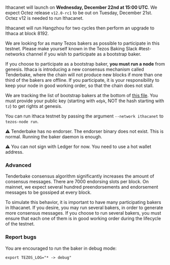 Ithacanet will launch on **Wednesday, December 22nd at 15:00 UTC**. We expect Octez release `v12.0-rc1` to be out on Tuesday, December 21st. Octez v12 is needed to run Ithacanet.

Ithacanet will run Hangzhou for two cycles then perform an upgrade to Ithaca at block 8192.

We are looking for as many Tezos bakers as possible to participate in this testnet. Please make yourself known in the Tezos Baking Slack #test-networks channel if you wish to participate as a bootstrap baker.

If you choose to participate as a bootstrap baker, **you must run a node** from genesis. Ithaca is introducing a new consensus mechanism called Tenderbake, where the chain will not produce new blocks if more than one third of the bakers are offline. If you participate, it is your responsibility to keep your node in good working order, so that the chain does not stall.

We are tracking the list of bootstrap bakers at the bottom of [this file](https://github.com/oxheadalpha/teztnets/blob/v6.18/ithacanet/values.yaml). You must provide your public key (starting with `edpk`, NOT the hash starting with `tz`) to get rights at genesis.

You can run ithaca testnet by passing the argument `--network ithacanet` to `tezos-node run`.

⚠️  Tenderbake has no endorser. The endorser binary does not exist. This is normal. Running the baker daemon is enough.

⚠️  You can not sign with Ledger for now. You need to use a hot wallet address.

### Advanced

Tenderbake consensus algorithm significantly increases the amount of consensus messages. There are 7000 endorsing slots per block. On mainnet, we expect several hundred preendorsements and endorsement messages to be gossiped at every block.

To simulate this behavior, it is important to have many participating bakers in Ithacanet. If you desire, you may run several bakers, in order to generate more consensus messages. If you choose to run several bakers, you must ensure that each one of them is in good working order during the lifecycle of the testnet.

### Report bugs

You are encouraged to run the baker in debug mode:

```
export TEZOS_LOG="* -> debug"
```
